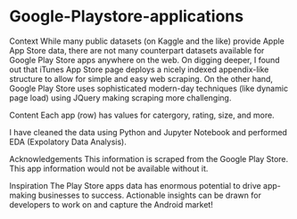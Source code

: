 # Google-Playstore-applications

Context
While many public datasets (on Kaggle and the like) provide Apple App Store data, there are not many counterpart datasets available for Google Play Store apps anywhere on the web. On digging deeper, I found out that iTunes App Store page deploys a nicely indexed appendix-like structure to allow for simple and easy web scraping. On the other hand, Google Play Store uses sophisticated modern-day techniques (like dynamic page load) using JQuery making scraping more challenging.

Content
Each app (row) has values for catergory, rating, size, and more.

I have cleaned the data using Python and Jupyter Notebook and performed EDA (Expolatory Data Analysis).

Acknowledgements
This information is scraped from the Google Play Store. This app information would not be available without it.

Inspiration
The Play Store apps data has enormous potential to drive app-making businesses to success. Actionable insights can be drawn for developers to work on and capture the Android market!
